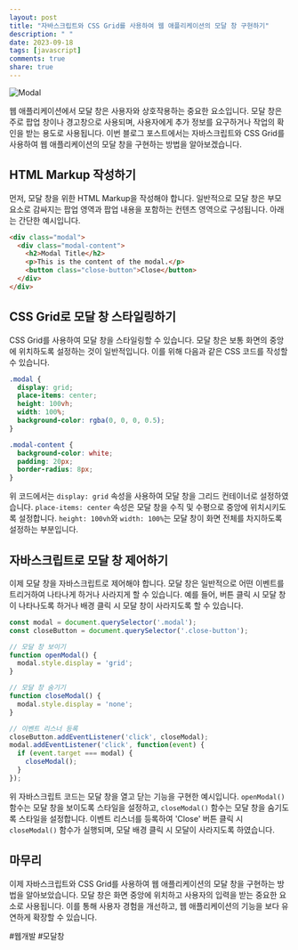 ```yaml
---
layout: post
title: "자바스크립트와 CSS Grid를 사용하여 웹 애플리케이션의 모달 창 구현하기"
description: " "
date: 2023-09-18
tags: [javascript]
comments: true
share: true
---
```


![Modal](modal.png)

웹 애플리케이션에서 모달 창은 사용자와 상호작용하는 중요한 요소입니다. 모달 창은 주로 팝업 창이나 경고창으로 사용되며, 사용자에게 추가 정보를 요구하거나 작업의 확인을 받는 용도로 사용됩니다. 이번 블로그 포스트에서는 자바스크립트와 CSS Grid를 사용하여 웹 애플리케이션의 모달 창을 구현하는 방법을 알아보겠습니다.

## HTML Markup 작성하기

먼저, 모달 창을 위한 HTML Markup을 작성해야 합니다. 일반적으로 모달 창은 부모 요소로 감싸지는 팝업 영역과 팝업 내용을 포함하는 컨텐츠 영역으로 구성됩니다. 아래는 간단한 예시입니다.

```html
<div class="modal">
  <div class="modal-content">
    <h2>Modal Title</h2>
    <p>This is the content of the modal.</p>
    <button class="close-button">Close</button>
  </div>
</div>
```

## CSS Grid로 모달 창 스타일링하기

CSS Grid를 사용하여 모달 창을 스타일링할 수 있습니다. 모달 창은 보통 화면의 중앙에 위치하도록 설정하는 것이 일반적입니다. 이를 위해 다음과 같은 CSS 코드를 작성할 수 있습니다.

```css
.modal {
  display: grid;
  place-items: center;
  height: 100vh;
  width: 100%;
  background-color: rgba(0, 0, 0, 0.5);
}

.modal-content {
  background-color: white;
  padding: 20px;
  border-radius: 8px;
}
```

위 코드에서는 `display: grid` 속성을 사용하여 모달 창을 그리드 컨테이너로 설정하였습니다. `place-items: center` 속성은 모달 창을 수직 및 수평으로 중앙에 위치시키도록 설정합니다. `height: 100vh`와 `width: 100%`는 모달 창이 화면 전체를 차지하도록 설정하는 부분입니다.

## 자바스크립트로 모달 창 제어하기

이제 모달 창을 자바스크립트로 제어해야 합니다. 모달 창은 일반적으로 어떤 이벤트를 트리거하여 나타나게 하거나 사라지게 할 수 있습니다. 예를 들어, 버튼 클릭 시 모달 창이 나타나도록 하거나 배경 클릭 시 모달 창이 사라지도록 할 수 있습니다.

```javascript
const modal = document.querySelector('.modal');
const closeButton = document.querySelector('.close-button');

// 모달 창 보이기
function openModal() {
  modal.style.display = 'grid';
}

// 모달 창 숨기기
function closeModal() {
  modal.style.display = 'none';
}

// 이벤트 리스너 등록
closeButton.addEventListener('click', closeModal);
modal.addEventListener('click', function(event) {
  if (event.target === modal) {
    closeModal();
  }
});
```

위 자바스크립트 코드는 모달 창을 열고 닫는 기능을 구현한 예시입니다. `openModal()` 함수는 모달 창을 보이도록 스타일을 설정하고, `closeModal()` 함수는 모달 창을 숨기도록 스타일을 설정합니다. 이벤트 리스너를 등록하여 'Close' 버튼 클릭 시 `closeModal()` 함수가 실행되며, 모달 배경 클릭 시 모달이 사라지도록 하였습니다.

## 마무리

이제 자바스크립트와 CSS Grid를 사용하여 웹 애플리케이션의 모달 창을 구현하는 방법을 알아보았습니다. 모달 창은 화면 중앙에 위치하고 사용자의 입력을 받는 중요한 요소로 사용됩니다. 이를 통해 사용자 경험을 개선하고, 웹 애플리케이션의 기능을 보다 유연하게 확장할 수 있습니다.

#웹개발 #모달창